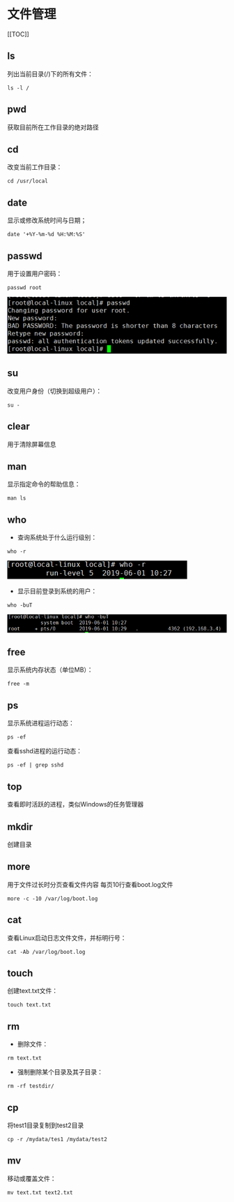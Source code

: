 # 文件管理

[[TOC]]

## ls
列出当前目录(/)下的所有文件：
``` shell script
ls -l /
```

## pwd
获取目前所在工作目录的绝对路径

## cd
改变当前工作目录：
``` shell script
cd /usr/local
```

## date
显示或修改系统时间与日期；
``` shell script
date '+%Y-%m-%d %H:%M:%S'
```

## passwd
用于设置用户密码：
``` shell script
passwd root
```
![设置用户密码](../Linux/img/file_management_001.png "设置用户密码")

## su
改变用户身份（切换到超级用户）：
``` shell script
su -
```

## clear
用于清除屏幕信息

## man
显示指定命令的帮助信息：
``` shell script
man ls
```

## who
- 查询系统处于什么运行级别：
``` shell script
who -r
```
![查询系统处于什么运行级别](../Linux/img/file_management_002.png "查询系统处于什么运行级别")
- 显示目前登录到系统的用户：
``` shell script
who -buT
```
![显示目前登录到系统的用户](../Linux/img/file_management_003.png "显示目前登录到系统的用户")

## free
显示系统内存状态（单位MB）：
``` shell script
free -m
```

## ps
显示系统进程运行动态：
``` shell script
ps -ef
```
查看sshd进程的运行动态：
``` shell script
ps -ef | grep sshd
```

## top
查看即时活跃的进程，类似Windows的任务管理器

## mkdir
创建目录

## more
用于文件过长时分页查看文件内容 每页10行查看boot.log文件
``` shell script
more -c -10 /var/log/boot.log
```

## cat
查看Linux启动日志文件文件，并标明行号：
``` shell script
cat -Ab /var/log/boot.log
```

## touch
创建text.txt文件：
``` shell script
touch text.txt
```

## rm
- 删除文件：
``` shell script
rm text.txt
```
- 强制删除某个目录及其子目录：
``` shell script
rm -rf testdir/
```

## cp
将test1目录复制到test2目录
``` shell script
cp -r /mydata/tes1 /mydata/test2
```

## mv
移动或覆盖文件：
``` shell script
mv text.txt text2.txt
```

